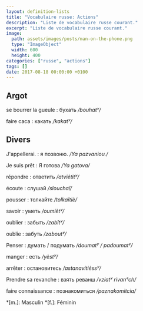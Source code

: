 ```yaml
---
layout: definition-lists
title: "Vocabulaire russe: Actions"
description: "Liste de vocabulaire russe courant."
excerpt: "Liste de vocabulaire russe courant."
image:
  path: assets/images/posts/man-on-the-phone.png
  type: "ImageObject"
  width: 600
  height: 400
categories: ["russe", "actions"]
tags: []
date: 2017-08-18 00:00:00 +0100
---
```



## Argot

se bourrer la gueule
: бухать
*/bouhatʸ/*

faire caca
: какать
*/kakatʸ/*


## Divers

J'appellerai.
: я позвоню.
*/Ya pazvaniou./*

Je suis prêt
: Я готова
*/Ya gatova/*

répondre
: ответить
*/atviétitʸ/*

écoute
: слушай
*/slouchaï/*

pousser
: толкайте
*/tolkaïtiè/*

savoir
: уметь
*/oumiètʸ/*

oublier
: забыть
*/zabîtʸ/*

oublie
: забуть
*/zaboutʸ/*

Penser
: думать / подумать
*/doumatʸ / padoumatʸ/*

manger
: есть
*/yèstʸ/*

arrêter
: остановитесь
*/astanavitièssʸ/*

Prendre sa revanche
: взять реванш
*/vziatʸ rivanᵉch/*

faire connaissance
: познакомиться
*/paznakomitcia/*



*[m.]: Masculin
*[f.]: Féminin
